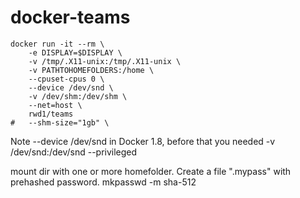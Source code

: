 # docker-teams


```
docker run -it --rm \
    -e DISPLAY=$DISPLAY \
    -v /tmp/.X11-unix:/tmp/.X11-unix \
    -v PATHTOHOMEFOLDERS:/home \
    --cpuset-cpus 0 \
    --device /dev/snd \
    -v /dev/shm:/dev/shm \
    --net=host \
	rwd1/teams
#	--shm-size="1gb" \

```


Note --device /dev/snd in Docker 1.8, before that you needed 
-v /dev/snd:/dev/snd --privileged


mount dir with one or more homefolder. 
Create a file ".mypass" with prehashed password. 
mkpasswd -m sha-512
